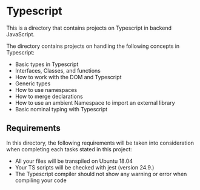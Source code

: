 # Typescript
This is a directory that contains projects on Typescript in backend JavaScript.

The directory contains projects on handling the following concepts in Typescript:

- Basic types in Typescript
- Interfaces, Classes, and functions
- How to work with the DOM and Typescript
- Generic types
- How to use namespaces
- How to merge declarations
- How to use an ambient Namespace to import an external library
- Basic nominal typing with Typescript

## Requirements
In this directory, the following requirements will be taken into consideration when completing each tasks stated in this project:

- All your files will be transpiled on Ubuntu 18.04
- Your TS scripts will be checked with jest (version 24.9.)
- The Typescript compiler should not show any warning or error when compiling your code
